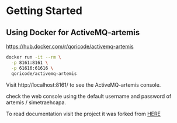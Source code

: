 # Getting Started

## Using Docker for ActiveMQ-artemis
https://hub.docker.com/r/qoricode/activemq-artemis

```bash
docker run -it --rm \
  -p 8161:8161 \
  -p 61616:61616 \
  qoricode/activemq-artemis
```

Visit http://localhost:8161/ to see the ActiveMQ-artemis console.

check the web console using the default username and password of artemis / simetraehcapa.

To read documentation visit the project it was forked from [HERE](https://github.com/vromero/activemq-artemis-docker)